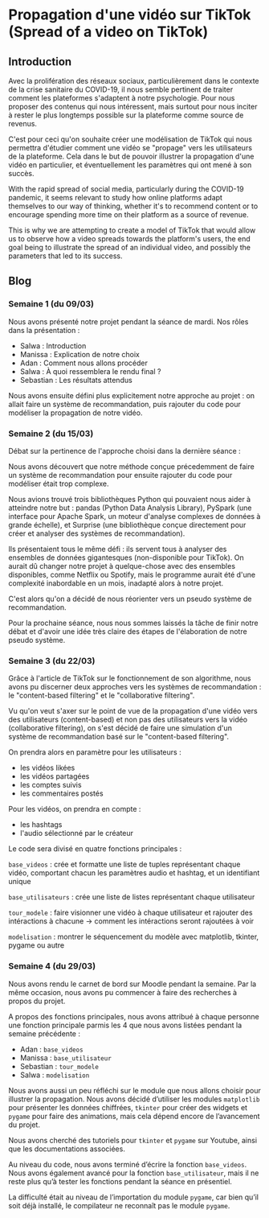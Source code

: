 # Propagation d'une vidéo sur TikTok (Spread of a video on TikTok)

## Introduction

Avec la prolifération des réseaux sociaux, particulièrement dans le contexte de la crise sanitaire du COVID-19, il nous semble pertinent de traiter comment les plateformes s'adaptent à notre psychologie. Pour nous proposer des contenus qui nous intéressent, mais surtout pour nous inciter à rester le plus longtemps possible sur la plateforme comme source de revenus.

C'est pour ceci qu'on souhaite créer une modélisation de TikTok qui nous permettra d'étudier comment une vidéo se "propage" vers les utilisateurs de la plateforme. Cela dans le but de pouvoir illustrer la propagation d'une vidéo en particulier, et éventuellement les paramètres qui ont mené à son succès.

With the rapid spread of social media, particularly during the COVID-19 pandemic, it seems relevant to study how online platforms adapt themselves to our way of thinking, whether it's to recommend content or to encourage spending more time on their platform as a source of revenue.

This is why we are attempting to create a model of TikTok that would allow us to observe how a video spreads towards the platform's users, the end goal being to illustrate the spread of an individual video, and possibly the parameters that led to its success.

## Blog

### Semaine 1 (du 09/03)

Nous avons présenté notre projet pendant la séance de mardi. Nos rôles dans la présentation :

- Salwa : Introduction
- Manissa : Explication de notre choix
- Adan : Comment nous allons procéder
- Salwa : À quoi ressemblera le rendu final ?
- Sebastian : Les résultats attendus

Nous avons ensuite défini plus explicitement notre approche au projet : on allait faire un système de recommandation, puis rajouter du code pour modéliser la propagation de notre vidéo.

### Semaine 2 (du 15/03)

Débat sur la pertinence de l'approche choisi dans la dernière séance : 

Nous avons découvert que notre méthode conçue précedemment de faire un système de recommandation pour ensuite rajouter du code pour modéliser était trop complexe. 

Nous avions trouvé trois bibliothèques Python qui pouvaient nous aider à atteindre notre but : pandas (Python Data Analysis Library), PySpark (une interface pour Apache Spark, un moteur d'analyse complexes de données à grande échelle), et Surprise (une bibliothèque conçue directement pour créer et analyser des systèmes de recommandation). 

Ils présentaient tous le même défi : ils servent tous à analyser des ensembles de données gigantesques (non-disponible pour TikTok). On aurait dû changer notre projet à quelque-chose avec des ensembles disponibles, comme Netflix ou Spotify, mais le programme aurait été d'une complexité inabordable en un mois, inadapté alors à notre projet.

C'est alors qu'on a décidé de nous réorienter vers un pseudo système de recommandation.

Pour la prochaine séance, nous nous sommes laissés la tâche de finir notre débat et d'avoir une idée très claire des étapes de l'élaboration de notre pseudo système.

### Semaine 3 (du 22/03)

Grâce à l'article de TikTok sur le fonctionnement de son algorithme, nous avons pu discerner deux approches vers les systèmes de recommandation : le "content-based filtering" et le "collaborative filtering".

Vu qu'on veut s'axer sur le point de vue de la propagation d'une vidéo vers des utilisateurs (content-based) et non pas des utilisateurs vers la vidéo (collaborative filtering), on s'est décidé de faire une simulation d'un système de recommandation basé sur le "content-based filtering". 

On prendra alors en paramètre pour les utilisateurs :

- les vidéos likées
- les vidéos partagées
- les comptes suivis
- les commentaires postés

Pour les vidéos, on prendra en compte :

- les hashtags
- l'audio sélectionné par le créateur

Le code sera divisé en quatre fonctions principales :

`base_videos` : crée et formatte une liste de tuples représentant chaque vidéo, comportant chacun les paramètres audio et hashtag, et un identifiant unique

`base_utilisateurs` : crée une liste de listes représentant chaque utilisateur

`tour_modele` : faire visionner une vidéo à chaque utilisateur et rajouter des intéractions à chacune -> comment les intéractions seront rajoutées à voir

`modelisation` : montrer le séquencement du modèle avec matplotlib, tkinter, pygame ou autre

### Semaine 4 (du 29/03)

Nous avons rendu le carnet de bord sur Moodle pendant la semaine. Par la même occasion, nous avons pu commencer à faire des recherches à propos du projet.

A propos des fonctions principales, nous avons attribué à chaque personne une fonction principale parmis les 4 que nous avons listées pendant la semaine précédente :
- Adan : `base_videos`
- Manissa : `base_utilisateur`
- Sebastian : `tour_modele`
- Salwa : `modelisation`

Nous avons aussi un peu réfléchi sur le module que nous allons choisir pour illustrer la propagation. Nous avons décidé d’utiliser les modules `matplotlib` pour présenter les données chiffrées, `tkinter` pour créer des widgets et `pygame` pour faire des animations, mais cela dépend encore de l’avancement du projet.

Nous avons cherché des tutoriels pour `tkinter` et `pygame` sur Youtube, ainsi que les documentations associées.

Au niveau du code, nous avons terminé d’écrire la fonction `base_videos`. Nous avons également avancé pour la fonction `base_utilisateur`, mais il ne reste plus qu’à tester les fonctions pendant la séance en présentiel.

La difficulté était au niveau de l’importation du module `pygame`, car bien qu’il soit déjà installé, le compilateur ne reconnaît pas le module `pygame`.
